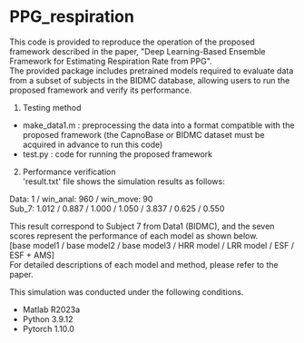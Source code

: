 # PPG_respiration
This code is provided to reproduce the operation of the proposed framework described in the paper, "Deep Learning-Based Ensemble Framework for Estimating Respiration Rate from PPG".  
The provided package includes pretrained models required to evaluate data from a subset of subjects in the BIDMC database, allowing users to run the proposed framework and verify its performance.

1. Testing method
 - make_data1.m : preprocessing the data into a format compatible with the proposed framework (the CapnoBase or BIDMC dataset must be acquired in advance to run this code)
 - test.py : code for running the proposed framework

2. Performance verification  
 'result.txt' file shows the simulation results as follows:
 
  Data: 1 / win_anal: 960 / win_move: 90  
  Sub_7: 1.012 / 0.887 / 1.000 / 1.050 / 3.837 / 0.625 / 0.550
  
  This result correspond to Subject 7 from Data1 (BIDMC), and the seven scores represent the performance of each model as shown below.  
  [base model1 / base model2 / base model3 / HRR model / LRR model / ESF / ESF + AMS]  
  For detailed descriptions of each model and method, please refer to the paper.  
  
  This simulation was conducted under the following conditions.
  - Matlab R2023a
  - Python 3.9.12
  - Pytorch 1.10.0
  
  
   
